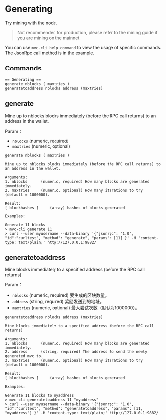 # Generating

Try mining with the node.

> Not recommended for production, please refer to the mining guide if you are mining on the mainnet

You can use `mvc-cli help command` to view the usage of specific commands. The JsonRpc call method is in the example.

## Commands

```text
== Generating ==
generate nblocks ( maxtries )
generatetoaddress nblocks address (maxtries)
```

## generate

Mine up to nblocks blocks immediately (before the RPC call returns) to an address in the wallet.

Param：

- `nblocks` (numeric, required) 
- `maxtries` (numeric, optional)

```text
generate nblocks ( maxtries )

Mine up to nblocks blocks immediately (before the RPC call returns) to an address in the wallet.

Arguments:
1. nblocks      (numeric, required) How many blocks are generated immediately.
2. maxtries     (numeric, optional) How many iterations to try (default = 1000000).

Result:
[ blockhashes ]     (array) hashes of blocks generated

Examples:

Generate 11 blocks
> mvc-cli generate 11
> curl --user myusername --data-binary '{"jsonrpc": "1.0", "id":"curltest", "method": "generate", "params": [11] }' -H 'content-type: text/plain;' http://127.0.0.1:9882/
```

## generatetoaddress

Mine blocks immediately to a specified address (before the RPC call returns)

Param：

- `nblocks` (numeric, required) 要生成的区块数量。
- `address` (string, required) 奖励发送到的地址。
- `maxtries` (numeric, optional) 最大尝试次数（默认为1000000）。

```text
generatetoaddress nblocks address (maxtries)

Mine blocks immediately to a specified address (before the RPC call returns)

Arguments:
1. nblocks      (numeric, required) How many blocks are generated immediately.
2. address      (string, required) The address to send the newly generated mvc to.
3. maxtries     (numeric, optional) How many iterations to try (default = 1000000).

Result:
[ blockhashes ]     (array) hashes of blocks generated

Examples:

Generate 11 blocks to myaddress
> mvc-cli generatetoaddress 11 "myaddress"
> curl --user myusername --data-binary '{"jsonrpc": "1.0", "id":"curltest", "method": "generatetoaddress", "params": [11, "myaddress"] }' -H 'content-type: text/plain;' http://127.0.0.1:9882/
```

